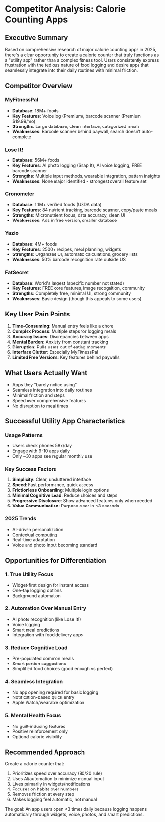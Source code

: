 # Competitor Analysis: Calorie Counting Apps

## Executive Summary

Based on comprehensive research of major calorie counting apps in 2025, there's a clear opportunity to create a calorie counter that truly functions as a "utility app" rather than a complex fitness tool. Users consistently express frustration with the tedious nature of food logging and desire apps that seamlessly integrate into their daily routines with minimal friction.

## Competitor Overview

### MyFitnessPal
- **Database**: 18M+ foods
- **Key Features**: Voice log (Premium), barcode scanner (Premium $19.99/mo)
- **Strengths**: Large database, clean interface, categorized meals
- **Weaknesses**: Barcode scanner behind paywall, search doesn't auto-complete

### Lose It!
- **Database**: 56M+ foods
- **Key Features**: AI photo logging (Snap It), AI voice logging, FREE barcode scanner
- **Strengths**: Multiple input methods, wearable integration, pattern insights
- **Weaknesses**: None major identified - strongest overall feature set

### Cronometer
- **Database**: 1.1M+ verified foods (USDA data)
- **Key Features**: 84 nutrient tracking, barcode scanner, copy/paste meals
- **Strengths**: Micronutrient focus, data accuracy, clean UI
- **Weaknesses**: Ads in free version, smaller database

### Yazio
- **Database**: 4M+ foods
- **Key Features**: 2500+ recipes, meal planning, widgets
- **Strengths**: Organized UI, automatic calculations, grocery lists
- **Weaknesses**: 50% barcode recognition rate outside US

### FatSecret
- **Database**: World's largest (specific number not stated)
- **Key Features**: FREE core features, image recognition, community
- **Strengths**: Completely free, minimal UI, strong community
- **Weaknesses**: Basic design (though this appeals to some users)

## Key User Pain Points

1. **Time-Consuming**: Manual entry feels like a chore
2. **Complex Process**: Multiple steps for logging meals
3. **Accuracy Issues**: Discrepancies between apps
4. **Mental Burden**: Anxiety from constant tracking
5. **Disruption**: Pulls users out of eating moments
6. **Interface Clutter**: Especially MyFitnessPal
7. **Limited Free Versions**: Key features behind paywalls

## What Users Actually Want

- Apps they "barely notice using"
- Seamless integration into daily routines
- Minimal friction and steps
- Speed over comprehensive features
- No disruption to meal times

## Successful Utility App Characteristics

### Usage Patterns
- Users check phones 58x/day
- Engage with 9-10 apps daily
- Only ~30 apps see regular monthly use

### Key Success Factors
1. **Simplicity**: Clear, uncluttered interface
2. **Speed**: Fast performance, quick access
3. **Frictionless Onboarding**: Multiple login options
4. **Minimal Cognitive Load**: Reduce choices and steps
5. **Progressive Disclosure**: Show advanced features only when needed
6. **Value Communication**: Purpose clear in <3 seconds

### 2025 Trends
- AI-driven personalization
- Contextual computing
- Real-time adaptation
- Voice and photo input becoming standard

## Opportunities for Differentiation

### 1. **True Utility Focus**
- Widget-first design for instant access
- One-tap logging options
- Background automation

### 2. **Automation Over Manual Entry**
- AI photo recognition (like Lose It!)
- Voice logging
- Smart meal predictions
- Integration with food delivery apps

### 3. **Reduce Cognitive Load**
- Pre-populated common meals
- Smart portion suggestions
- Simplified food choices (good enough vs perfect)

### 4. **Seamless Integration**
- No app opening required for basic logging
- Notification-based quick entry
- Apple Watch/wearable optimization

### 5. **Mental Health Focus**
- No guilt-inducing features
- Positive reinforcement only
- Optional calorie visibility

## Recommended Approach

Create a calorie counter that:
1. Prioritizes speed over accuracy (80/20 rule)
2. Uses AI/automation to minimize manual input
3. Lives primarily in widgets/notifications
4. Focuses on habits over numbers
5. Removes friction at every step
6. Makes logging feel automatic, not manual

The goal: An app users open <3 times daily because logging happens automatically through widgets, voice, photos, and smart predictions.